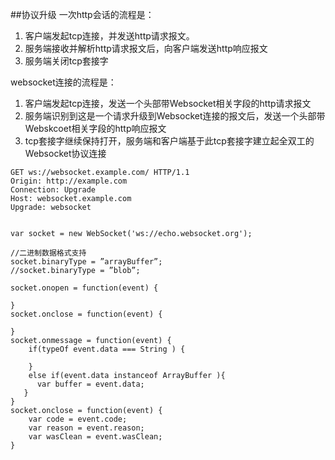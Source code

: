 ##协议升级
一次http会话的流程是：

1. 客户端发起tcp连接，并发送http请求报文。
2. 服务端接收并解析http请求报文后，向客户端发送http响应报文
3. 服务端关闭tcp套接字

websocket连接的流程是：

1. 客户端发起tcp连接，发送一个头部带Websocket相关字段的http请求报文
2. 服务端识别到这是一个请求升级到Websocket连接的报文后，发送一个头部带Webskcoet相关字段的http响应报文
3. tcp套接字继续保持打开，服务端和客户端基于此tcp套接字建立起全双工的Websocket协议连接

```
GET ws://websocket.example.com/ HTTP/1.1
Origin: http://example.com
Connection: Upgrade
Host: websocket.example.com
Upgrade: websocket
```
```

```


```
var socket = new WebSocket('ws://echo.websocket.org');

//二进制数据格式支持
socket.binaryType = ”arrayBuffer”;
//socket.binaryType = ”blob”;

socket.onopen = function(event) {
   
}
socket.onclose = function(event) {

}
socket.onmessage = function(event) {
	if(typeOf event.data === String ) {
	
	}
	else if(event.data instanceof ArrayBuffer ){
      var buffer = event.data;
   }
}
socket.onclose = function(event) {
	var code = event.code;
	var reason = event.reason;
	var wasClean = event.wasClean;
}
```